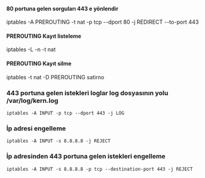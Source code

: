 #### 80 portuna gelen sorguları 443 e yönlendir
iptables -A PREROUTING -t nat -p tcp --dport 80 -j REDIRECT --to-port 443


#### PREROUTING Kayıt listeleme
iptables -L -n -t nat


#### PREROUTING Kayıt silme
iptables -t nat -D PREROUTING satirno

### 443 portuna gelen istekleri loglar log dosyasının yolu /var/log/kern.log
```iptables -A INPUT -p tcp --dport 443 -j LOG ```

### İp adresi engelleme
```iptables -A INPUT -s 8.8.8.8 -j REJECT ```

### İp adresinden 443 portuna gelen istekleri engelleme
```iptables -A INPUT -s 8.8.8.8 -p tcp --destination-port 443 -j REJECT ```
